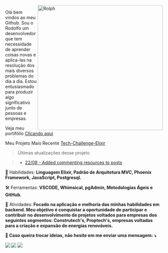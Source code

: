 <img src="https://raw.githubusercontent.com/RolphMc/portfolio-rolph/main/img/my-space-cup.png" min-width="400px" max-width="400px" width="400px" align="right" alt="Rolph">

<p align="left"> 
  Olá bem vindos ao meu Github. Sou o Rodolfo um desenvolvedor que tem necessidade de aprender coisas novas e aplica-las na resolução dos mais diversos problemas do dia a dia. Estou entusiasmado para produzir algo significativo junto de pessoas e empresas. 

 Veja meu portifólio <a href="https://rolphmc.github.io/portfolio-rolph/#">Clicando aqui</a> 
</p>

<p align="left"> 
 Meu Projeto Mais Recente <a href="https://github.com/rolphmc/tech-challenge-elixir">Tech-Challenge-Elixir</a>
</p>

> Últimas atualizações desse projeto

> - [22/08 - Added commenting resources to posts](https://github.com/rolphmc/tech-challenge-elixir/commit/3e43e8729b033514ff7d8005a54db1974101b134)

<p align="left">
  💼 Habilidades: <strong> Linguagem Elixir, Padrão de Arquitetura MVC, Phoenix Framework, JavaScript, Postgresql.</strong>
</p>

<p align="left">
  🛠️ Ferramentas: <strong> VSCODE, Whimsical, pgAdmin, Metodologias Ágeis e GitHub.</strong>
</p>

<p align="left">
  🎯 Atividades: <strong>Focado na aplicação e melhoria das minhas habilidades em backend. Meu objetivo é conquistar a oportunidade de participar e contribuir no desenvolvimento de projetos voltados para empresas dos seguintes segmentos: Construtech's, Proptech's, empresas voltadas para a criação e expansão de energias renováveis. <strong>
</p>

<p align="left">
  💬 Caso queira trocar ideias, não hesite em me enviar uma mensagem: ⤵️
</p>

<p align="left">
  <a href="https://www.linkedin.com/in/rolphmc/" alt="Linkedin">
  <img src="https://img.shields.io/badge/-Linkedin-0e76a8?style=for-the-badge&logo=Linkedin&logoColor=white&link=https://www.linkedin.com/in/iuricode"/></a>
  
  <a href="https://www.facebook.com/Rolph.MC" alt="Facebook">
  <img src="https://img.shields.io/badge/-Facebook-3b5998?style=for-the-badge&logo=facebook&logoColor=white&link=https://www.facebook.com/exudojazz/" /></a>

  <a href="https://api.whatsapp.com/send?phone=5511969443603" alt="Facebook">
  <img src="https://img.shields.io/badge/WhatsApp-25D366?style=for-the-badge&logo=whatsapp&logoColor=white"/></a>
</p>  
